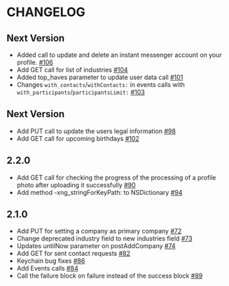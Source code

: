 # CHANGELOG

## Next Version

* Added call to update and delete an instant messenger account on your profile. [#106](https://github.com/xing/XNGAPIClient/pull/106)
* Add GET call for list of industries [#104](https://github.com/xing/XNGAPIClient/pull/104)
* Added top_haves parameter to update user data call [#101](https://github.com/xing/XNGAPIClient/pull/101)
* Changes `with_contacts`/`withContacts:` in events calls with `with_participants`/`participantsLimit:` [#103](https://github.com/xing/XNGAPIClient/pull/103)

## Next Version

* Add PUT call to update the users legal information [#98](https://github.com/xing/XNGAPIClient/pull/98)
* Add GET call for upcoming birthdays [#102](https://github.com/xing/XNGAPIClient/pull/102)

## 2.2.0 

* Add GET call for checking the progress of the processing of a profile photo after uploading it successfully [#90](https://github.com/xing/XNGAPIClient/pull/90)
* Add method -xng_stringForKeyPath: to NSDictionary [#94](https://github.com/xing/XNGAPIClient/pull/94)

## 2.1.0 

* Add PUT for setting a company as primary company [#72](https://github.com/xing/XNGAPIClient/pull/72)
* Change deprecated industry field to new industries field [#73](https://github.com/xing/XNGAPIClient/pull/73)
* Updates untilNow parameter on postAddCompany [#74](https://github.com/xing/XNGAPIClient/pull/74)
* Add GET for sent contact requests [#82](https://github.com/xing/XNGAPIClient/pull/82)
* Keychain bug fixes [#86](https://github.com/xing/XNGAPIClient/pull/86)
* Add Events calls [#84](https://github.com/xing/XNGAPIClient/pull/84)
* Call the failure block on failure instead of the success block [#89](https://github.com/xing/XNGAPIClient/pull/89)
